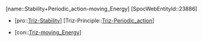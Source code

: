 ﻿---
type: TrizContradiction
aliases:
- Stability+Periodic_action-moving_Energy
license: CC BY-SA 4.0
copyright: https://github.com/SpocWeb
IsDeleted: false
IsReadOnly: false
Confidential: public
tags: 
- Triz/Contradiction
---
[name::Stability+Periodic_action-moving_Energy]
[SpocWebEntityId::23886]
+ [pro::[Triz-Stability](tech/Triz/Parameter/Triz-Stability.md)]
[Triz-Principle::[Triz-Periodic_action](tech/Triz/Principle/Triz-Periodic_action.md)]
- [con::[Triz-moving_Energy](tech/Triz/Parameter/Triz-moving_Energy.md)]

